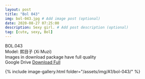 ```yaml
---
layout: post
title: "Bol 043"
img: bol-043.jpg # Add image post (optional)
date: 2020-08-27 07:25:00
description: Sexy girl. # Add post description (optional)
tag: [cute, sexy, Bol]
---
```

BOL.043  
Model: 熙目子 (Xi Muzi)                                                              
Images in download package have full quality                    
Google Drive [Download Full](http://gestyy.com/ee01Cp)

{% include image-gallery.html folder="/assets/img/A1/bol-043/" %}
